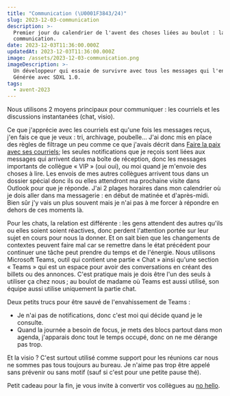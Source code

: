 ```yaml
---
title: "Communication (\U0001F3843/24)"
slug: 2023-12-03-communication
description: >-
  Premier jour du calendrier de l'avent des choses liées au boulot : la
  communication.
date: 2023-12-03T11:36:00.000Z
updatedAt: 2023-12-03T11:36:00.000Z
image: /assets/2023-12-03-communication.png
imageDescription: >-
  Un développeur qui essaie de survivre avec tous les messages qui l'entourent.
  Générée avec SDXL 1.0.
tags:
  - avent-2023
---
```


Nous utilisons 2 moyens principaux pour communiquer : les courriels et les discussions instantanées (chat, visio).

Ce que j'apprécie avec les courriels est qu'une fois les messages reçus, j'en fais ce que je veux : tri, archivage, poubelle… J'ai donc mis en place des règles de filtrage un peu comme ce que j'avais décrit dans [Faire la paix avec ses courriels](https://sieg.fr/ied/faire-la-paix-avec-ses-courriels); les seules notifications que je reçois sont liées aux messages qui arrivent dans ma boîte de réception, donc les messages importants de collègue « VIP » (oui oui), ou moi quand je m'envoie des choses à lire. Les envois de mes autres collègues arrivent tous dans un dossier spécial donc ils ou elles attendront ma prochaine visite dans Outlook pour que je réponde. J'ai 2 plages horaires dans mon calendrier où je dois aller dans ma messagerie : en début de matinée et d'après-midi. Bien sûr j'y vais un plus souvent mais je n'ai pas à me forcer à répondre en dehors de ces moments là.

Pour les chats, la relation est différente : les gens attendent des autres qu'ils ou elles soient soient réactives, donc perdent l'attention portée sur leur sujet en cours pour nous la donner. Et on sait bien que les changements de contextes peuvent faire mal car se remettre dans le état précédent pour continuer une tâche peut prendre du temps et de l'énergie. Nous utilisons Microsoft Teams, outil qui contient une partie « Chat » ainsi qu'une section « Teams » qui est un espace pour avoir des conversations en créant des billets ou des annonces. C'est pratique mais je dois être l'un des seuls à utiliser ça chez nous ; au boulot de madame où Teams est aussi utilisé, son équipe aussi utilise uniquement la partie chat.

Deux petits trucs pour être sauvé de l'envahissement de Teams :

- Je n'ai pas de notifications, donc c'est moi qui décide quand je le consulte.
- Quand la journée a besoin de focus, je mets des blocs partout dans mon agenda, j'apparais donc tout le temps occupé, donc on ne me dérange pas trop.

Et la visio ? C'est surtout utilisé comme support pour les réunions car nous ne sommes pas tous toujours au bureau. Je n'aime pas trop être appelé sans prévenir ou sans motif (sauf si c'est pour une petite pause thé).

Petit cadeau pour la fin, je vous invite à convertir vos collègues au [no hello](https://nohello.net/fr/).
